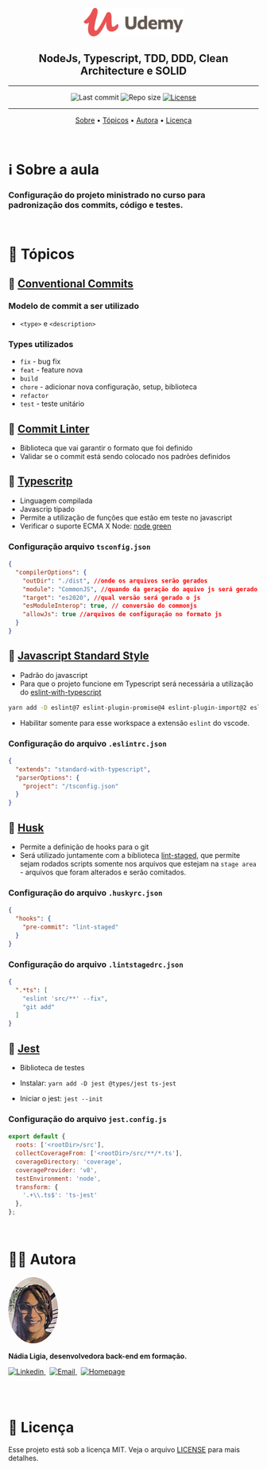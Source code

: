 <p align="center"><img src="../../assets/logo.png" width=200></p>
<h2 align="center">NodeJs, Typescript, TDD, DDD, Clean Architecture e SOLID</h2>

---

<p align="center">
  <img alt="Last commit" src="https://img.shields.io/github/last-commit/nlnadialigia/udemy?color=91091e" />

  <img alt="Repo size" src="https://img.shields.io/github/repo-size/nlnadialigia/udemy?color=91091e"/>
   
  <a href="./license.md">
  <img alt="License" src="https://img.shields.io/badge/License-MIT-informational?color=91091e"/>
  </a>
</p>

---

<p align="center">
  <a href="#-information_source-sobre-a-aula">Sobre</a> •
  <a href="#-open_file_folder-tópicos">Tópicos</a> • 
  <a href="#-woman_office_worker-autora">Autora</a> • 
  <a href="#-pencil-licença">Licença</a>
</p>
<br>

# ℹ️ Sobre a aula

<h3>Configuração do projeto ministrado no curso para padronização dos commits, código e testes.</h3>

<br>

# 📂 Tópicos

## 📌 [Conventional Commits](https://www.conventionalcommits.org/en/v1.0.0/)

### Modelo de commit a ser utilizado

- `<type>` e `<description>`

### Types utilizados

- `fix` - bug fix
- `feat` - feature nova
- `build`
- `chore` - adicionar nova configuração, setup, biblioteca
- `refactor`
- `test` - teste unitário

## 📌 [Commit Linter](https://www.npmjs.com/package/git-commit-msg-linter)

- Biblioteca que vai garantir o formato que foi definido
- Validar se o commit está sendo colocado nos padrões definidos

## 📌 [Typescritp](https://www.typescriptlang.org)

- Linguagem compilada
- Javascrip tipado
- Permite a utilização de funções que estão em teste no javascript
- Verificar o suporte ECMA X Node: [node green](https://node.green)

### Configuração arquivo `tsconfig.json`
```json
{
  "compilerOptions": {
    "outDir": "./dist", //onde os arquivos serão gerados
    "module": "CommonJS", //quando da geração do aquivo js será gerado na versão que os browsers entendem
    "target": "es2020", //qual versão será gerado o js
    "esModuleInterop": true, // conversão do commonjs
    "allowJs": true //arquivos de configuração no formato js
  }
}
```

## 📌 [Javascript Standard Style](https://standardjs.com)

- Padrão do javascript
- Para que o projeto funcione em Typescript será necessária a utilização do [eslint-with-typescript](https://github.com/standard/eslint-config-standard-with-typescript)
```bash
yarn add -D eslint@7 eslint-plugin-promise@4 eslint-plugin-import@2 eslint-plugin-node@11 @typescript-eslint/eslint-plugin@4 eslint-config-standard-with-typescript
```
- Habilitar somente para esse workspace a extensão `eslint` do vscode.

### Configuração do arquivo `.eslintrc.json`

```json
{
  "extends": "standard-with-typescript",
  "parserOptions": {
    "project": "/tsconfig.json"
  }
}
```

## 📌 [Husk](https://www.npmjs.com/package/husky)

- Permite a definição de hooks para o git
- Será utilizado juntamente com a biblioteca [lint-staged](https://github.com/okonet/lint-staged), que permite sejam rodados scripts somente nos arquivos que estejam na `stage area` - arquivos que foram alterados e serão comitados.

### Configuração do arquivo `.huskyrc.json`

```json
{
  "hooks": {
    "pre-commit": "lint-staged"
  }
}
```

### Configuração do arquivo `.lintstagedrc.json`

```json
{
  ".*ts": [
    "eslint 'src/**' --fix",
    "git add"
  ]
}
```

## 📌 [Jest](https://jestjs.io)

- Biblioteca de testes

- Instalar: `yarn add -D jest @types/jest ts-jest`

- Iniciar o jest: `jest --init`

### Configuração do arquivo `jest.config.js`
```js
export default {
  roots: ['<rootDir>/src'],
  collectCoverageFrom: ['<rootDir>/src/**/*.ts'],
  coverageDirectory: 'coverage',
  coverageProvider: 'v8',
  testEnvironment: 'node',
  transform: {
    '.+\\.ts$': 'ts-jest'
  },
};
```
<br>

# 👩‍💼 Autora

 <img style="border-radius: 50%;" src="../../assets/picture.jpg" width="100px;" alt="Picture"/>
<p><b>Nádia Ligia, desenvolvedora back-end em formação.</b></p>

<a href="https://www.linkedin.com/in/nlnadialigia/">
  <img alt="Linkedin" src="https://img.shields.io/badge/-Linkedin -91091e?style=flat&logo=Linkedin&logoColor=white&link=https://www.linkedin.com/in/nlnadialigia/" />
</a>&nbsp;
<a href="mailto:nlnadialigia@gmail.com">
  <img alt="Email" src="https://img.shields.io/badge/-Email-91091e?style=flat&logo=Gmail&logoColor=white&link=mailto:nlnadialigia@gmail.com" />
</a>&nbsp;
<a href="https://www.nlnadialigia.com">
  <img alt="Homepage" src="https://img.shields.io/badge/-Homepage-91091e" />
</a>

<br><br>

# 📝 Licença

Esse projeto está sob a licença MIT. Veja o arquivo [LICENSE](../LICENSE) para mais detalhes.
